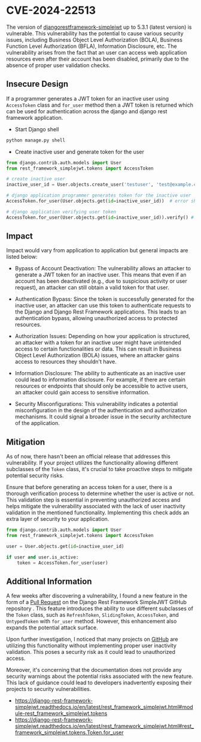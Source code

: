 # CVE-2024-22513

The version of [djangorestframework-simplejwt](https://github.com/jazzband/djangorestframework-simplejwt) up to 5.3.1 (latest version) is vulnerable. This vulnerability has the potential to cause various security issues, including Business Object Level Authorization (BOLA), Business Function Level Authorization (BFLA), Information Disclosure, etc. The vulnerability arises from the fact that an user can access web application resources even after their account has been disabled, primarily due to the absence of proper user validation checks.

## Insecure Design

If a programmer generates a JWT token for an inactive user using `AccessToken` class and `for_user` method then a JWT token is returned which can be used for authentication across the django and django rest framework application.

- Start Django shell

```bash
python manage.py shell
```

- Create inactive user and generate token for the user

```python
from django.contrib.auth.models import User
from rest_framework_simplejwt.tokens import AccessToken

# create inactive user
inactive_user_id = User.objects.create_user('testuser', 'test@example.com', 'testPassw0rd!', is_active=False).id

# django application programmer generates token for the inactive user
AccessToken.for_user(User.objects.get(id=inactive_user_id))  # error should be raised since user is inactive

# django application verifying user token
AccessToken.for_user(User.objects.get(id=inactive_user_id)).verify() # no exception is raised during verification of inactive user token
```

## Impact

Impact would vary from application to application but general impacts are listed below:

- Bypass of Account Deactivation:
    The vulnerability allows an attacker to generate a JWT token for an inactive user. This means that even if an account has been deactivated (e.g., due to suspicious activity or user request), an attacker can still obtain a valid token for that user.

- Authentication Bypass:
    Since the token is successfully generated for the inactive user, an attacker can use this token to authenticate requests to the Django and Django Rest Framework applications. This leads to an authentication bypass, allowing unauthorized access to protected resources.

- Authorization Issues:
    Depending on how your application is structured, an attacker with a token for an inactive user might have unintended access to certain functionalities or data. This can result in Business Object Level Authorization (BOLA) issues, where an attacker gains access to resources they shouldn't have.

- Information Disclosure:
    The ability to authenticate as an inactive user could lead to information disclosure. For example, if there are certain resources or endpoints that should only be accessible to active users, an attacker could gain access to sensitive information.

- Security Misconfigurations:
    This vulnerability indicates a potential misconfiguration in the design of the authentication and authorization mechanisms. It could signal a broader issue in the security architecture of the application.

## Mitigation

As of now, there hasn't been an official release that addresses this vulnerability. If your project utilizes the functionality allowing different subclasses of the `Token` class, it's crucial to take proactive steps to mitigate potential security risks.

Ensure that before generating an access token for a user, there is a thorough verification process to determine whether the user is active or not. This validation step is essential in preventing unauthorized access and helps mitigate the vulnerability associated with the lack of user inactivity validation in the mentioned functionality. Implementing this check adds an extra layer of security to your application.

```python
from django.contrib.auth.models import User
from rest_framework_simplejwt.tokens import AccessToken

user = User.objects.get(id=inactive_user_id)

if user and user.is_active: 
    token = AccessToken.for_user(user)
```

## Additional Information

A few weeks after discovering a vulnerability, I found a new feature in the form of a [Pull Request](https://github.com/jazzband/djangorestframework-simplejwt/pull/776) on the Django Rest Framework SimpleJWT GitHub repository . This feature introduces the ability to use different subclasses of the `Token` class, such as `RefreshToken`, `SlidingToken`, `AccessToken`, and `UntypedToken` with `for_user` method. However, this enhancement also expands the potential attack surface.

Upon further investigation, I noticed that many projects on [GitHub](https://github.com/search?q=%28%22RefreshToken.for_user%28%22+OR+%22AccessToken.for_user%28%22%29+language%3Apython&type=code&p=2) are utilizing this functionality without implementing proper user inactivity validation. This poses a security risk as it could lead to unauthorized access.

Moreover, it's concerning that the documentation does not provide any security warnings about the potential risks associated with the new feature. This lack of guidance could lead to developers inadvertently exposing their projects to security vulnerabilities.

- https://django-rest-framework-simplejwt.readthedocs.io/en/latest/rest_framework_simplejwt.html#module-rest_framework_simplejwt.tokens
- https://django-rest-framework-simplejwt.readthedocs.io/en/latest/rest_framework_simplejwt.html#rest_framework_simplejwt.tokens.Token.for_user
